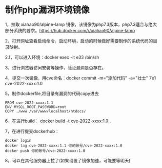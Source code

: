 # 制作php漏洞环境镜像


1，拉取 xiahao90/alpine-lamp 镜像，该镜像为php7.3版本，php7.3适合与绝大部分系统的要求。https://hub.docker.com/r/xiahao90/alpine-lamp

2，打开网址查看启动命令，启动环境，启动的时候做好需要制作的系统代码的目录映射。

2.1，可以进入环境：docker exec -it e33 /bin/sh

3，进行浏览器访问安装等操作，验证漏洞是否存在。

4，提交一次镜像，用cve命名：docker commit -m="添加代码" -a="壮士" 7e1 cve-2022-xxxx:1.0

5，制作dockerfile,将目录有漏洞的代码copy进去
```
FROM cve-2022-xxxx:1.1
ENV MYSQL_ROOT_PASSWORD=root
COPY ./www /var/www/localhost/htdocs/
```
6，在进行build： docker build -t cve-2022-xxxx:1.0 .

7，在进行提交dockerhub：
```
docker login
docker tag cve-2022-xxxx:1.1 你的账号/cve-2022-xxxx:1.0
docker push 你的账号/cve-2022-xxxx:1.0
```
8，可以在其他服务器上拉了(如果设置了镜像加速，可能要等明天)
